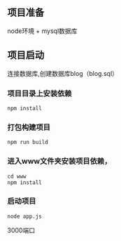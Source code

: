 

## 项目准备
node环境 + mysql数据库

## 项目启动
连接数据库,创建数据库blog（blog.sql）
### 项目目录上安装依赖
```
npm install
```
### 打包构建项目
```
npm run build
```
### 进入www文件夹安装项目依赖，
```
cd www
npm install
```
### 启动项目
```
node app.js
```
3000端口
